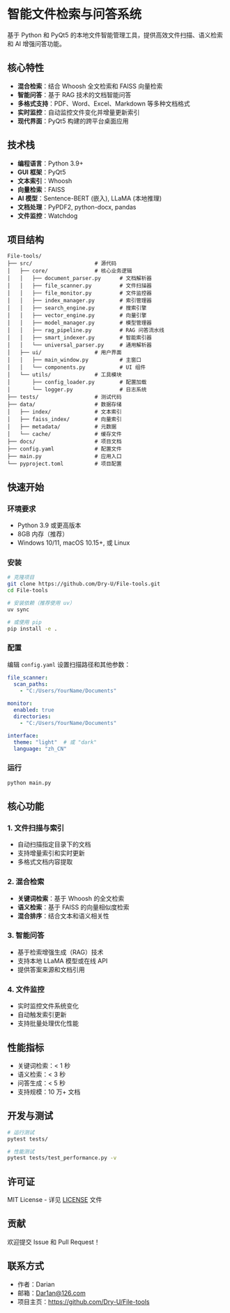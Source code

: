# 智能文件检索与问答系统

基于 Python 和 PyQt5 的本地文件智能管理工具，提供高效文件扫描、语义检索和 AI 增强问答功能。

## 核心特性

-  **混合检索**：结合 Whoosh 全文检索和 FAISS 向量检索
-  **智能问答**：基于 RAG 技术的文档智能问答
-  **多格式支持**：PDF、Word、Excel、Markdown 等多种文档格式
-  **实时监控**：自动监控文件变化并增量更新索引
-  **现代界面**：PyQt5 构建的跨平台桌面应用

## 技术栈

- **编程语言**：Python 3.9+
- **GUI 框架**：PyQt5
- **文本索引**：Whoosh
- **向量检索**：FAISS
- **AI 模型**：Sentence-BERT (嵌入), LLaMA (本地推理)
- **文档处理**：PyPDF2, python-docx, pandas
- **文件监控**：Watchdog

## 项目结构

```
File-tools/
├── src/                    # 源代码
│   ├── core/               # 核心业务逻辑
│   │   ├── document_parser.py      # 文档解析器
│   │   ├── file_scanner.py         # 文件扫描器
│   │   ├── file_monitor.py         # 文件监控器
│   │   ├── index_manager.py        # 索引管理器
│   │   ├── search_engine.py        # 搜索引擎
│   │   ├── vector_engine.py        # 向量引擎
│   │   ├── model_manager.py        # 模型管理器
│   │   ├── rag_pipeline.py         # RAG 问答流水线
│   │   ├── smart_indexer.py        # 智能索引器
│   │   └── universal_parser.py     # 通用解析器
│   ├── ui/                 # 用户界面
│   │   ├── main_window.py          # 主窗口
│   │   └── components.py           # UI 组件
│   └── utils/              # 工具模块
│       ├── config_loader.py        # 配置加载
│       └── logger.py               # 日志系统
├── tests/                  # 测试代码
├── data/                   # 数据存储
│   ├── index/              # 文本索引
│   ├── faiss_index/        # 向量索引
│   ├── metadata/           # 元数据
│   └── cache/              # 缓存文件
├── docs/                   # 项目文档
├── config.yaml             # 配置文件
├── main.py                 # 应用入口
└── pyproject.toml          # 项目配置
```

## 快速开始

### 环境要求

- Python 3.9 或更高版本
- 8GB 内存（推荐）
- Windows 10/11, macOS 10.15+, 或 Linux

### 安装

```bash
# 克隆项目
git clone https://github.com/Dry-U/File-tools.git
cd File-tools

# 安装依赖（推荐使用 uv）
uv sync

# 或使用 pip
pip install -e .
```

### 配置

编辑 `config.yaml` 设置扫描路径和其他参数：

```yaml
file_scanner:
  scan_paths:
    - "C:/Users/YourName/Documents"
  
monitor:
  enabled: true
  directories:
    - "C:/Users/YourName/Documents"

interface:
  theme: "light"  # 或 "dark"
  language: "zh_CN"
```

### 运行

```bash
python main.py
```

## 核心功能

### 1. 文件扫描与索引

- 自动扫描指定目录下的文档
- 支持增量索引和实时更新
- 多格式文档内容提取

### 2. 混合检索

- **关键词检索**：基于 Whoosh 的全文检索
- **语义检索**：基于 FAISS 的向量相似度检索
- **混合排序**：结合文本和语义相关性

### 3. 智能问答

- 基于检索增强生成（RAG）技术
- 支持本地 LLaMA 模型或在线 API
- 提供答案来源和文档引用

### 4. 文件监控

- 实时监控文件系统变化
- 自动触发索引更新
- 支持批量处理优化性能

## 性能指标

- 关键词检索：< 1 秒
- 语义检索：< 3 秒
- 问答生成：< 5 秒
- 支持规模：10 万+ 文档

## 开发与测试

```bash
# 运行测试
pytest tests/

# 性能测试
pytest tests/test_performance.py -v
```

## 许可证

MIT License - 详见 [LICENSE](LICENSE) 文件

## 贡献

欢迎提交 Issue 和 Pull Request！

## 联系方式

- 作者：Darian
- 邮箱：Dar1an@126.com
- 项目主页：https://github.com/Dry-U/File-tools

